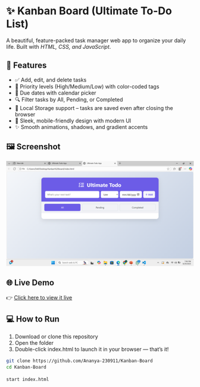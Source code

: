 # ✨ Kanban Board (Ultimate To-Do List)

A beautiful, feature-packed task manager web app to organize your daily life. Built with *HTML, CSS, and JavaScript*.

## 🚀 Features

- ✅ Add, edit, and delete tasks
- 🔴 Priority levels (High/Medium/Low) with color-coded tags
- 📅 Due dates with calendar picker
- 🔍 Filter tasks by All, Pending, or Completed
- 💾 Local Storage support – tasks are saved even after closing the browser
- 📱 Sleek, mobile-friendly design with modern UI
- ✨ Smooth animations, shadows, and gradient accents

## 🖼 Screenshot

![Screenshot](https://github.com/Ananya-230911/Kanban-Board/blob/main/Screenshot%20(77).png?raw=true)

## 🌐 Live Demo

👉 [Click here to view it live](https://Ananya-230911.github.io/Kanban-Board/)

## 💻 How to Run

1. Download or clone this repository
2. Open the folder
3. Double-click index.html to launch it in your browser — that’s it!

```bash
git clone https://github.com/Ananya-230911/Kanban-Board
cd Kanban-Board

start index.html





